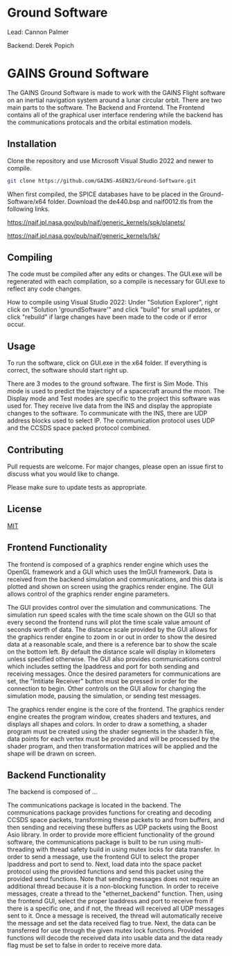 # Ground Software

Lead: Cannon Palmer

Backend: Derek Popich


# GAINS Ground Software

The GAINS Ground Software is made to work with the GAINS Flight software on an inertial navigation system around a lunar circular orbit. There are two main parts to the software. The Backend and Frontend. The Frontend contains all of the graphical user interface rendering while the backend has the communications protocals and the orbital estimation models. 

## Installation

Clone the repository and use Microsoft Visual Studio 2022 and newer to compile.

```bash
git clone https://github.com/GAINS-ASEN23/Ground-Software.git
```

When first compiled, the SPICE databases have to be placed in the Ground-Software/x64 folder. Download the de440.bsp and naif0012.tls from the following links.

https://naif.jpl.nasa.gov/pub/naif/generic_kernels/spk/planets/

https://naif.jpl.nasa.gov/pub/naif/generic_kernels/lsk/

## Compiling

The code must be compiled after any edits or changes. The GUI.exe will be regenerated with each compilation, so a compile is necessary for GUI.exe to reflect any code changes.

How to compile using Visual Studio 2022: Under "Solution Explorer", right click on "Solution 'groundSoftware'" and click "build" for small updates, or click "rebuild" if large changes have been made to the code or if error occur.

## Usage

To run the software, click on GUI.exe in the x64 folder. If everything is correct, the software should start right up. 


There are 3 modes to the ground software. The first is Sim Mode. This mode is used to predict the trajectory of a spacecraft around the moon. The Display mode and Test modes are specific to the project this software was used for. They receive live data from the INS and display the appropiate changes to the software. To communicate with the INS, there are UDP address blocks used to select IP. The communication protocol uses UDP and the CCSDS space packed protocol combined. 

## Contributing

Pull requests are welcome. For major changes, please open an issue first
to discuss what you would like to change.

Please make sure to update tests as appropriate.

## License

[MIT](https://choosealicense.com/licenses/mit/)

## Frontend Functionality

The frontend is composed of a graphics render engine which uses the OpenGL framework and a GUI which uses the ImGUI framework. Data is received from the backend simulation and communications, and this data is plotted and shown on screen using the graphics render engine. The GUI allows control of the graphics render engine parameters.

The GUI provides control over the simulation and communications. The simulation run speed scales with the time scale shown on the GUI so that every second the frontend runs will plot the time scale value amount of seconds worth of data. The distance scale provided by the GUI allows for the graphics render engine to zoom in or out in order to show the desired data at a reasonable scale, and there is a reference bar to show the scale on the bottom left. By default the distance scale will display in kilometers unless specified otherwise. The GUI also provides communications control which includes setting the Ipaddress and port for both sending and receiving messages. Once the desired parameters for communications are set, the "Intitiate Receiver" button must be pressed in order for the connection to begin. Other controls on the GUI allow for changing the simulation mode, pausing the simulation, or sending test messages.

The graphics render engine is the core of the frontend. The graphics render engine creates the program window, creates shaders and textures, and displays all shapes and colors. In order to draw a something, a shader program must be created using the shader segments in the shader.h file, data points for each vertex must be provided and will be processed by the shader program, and then transformation matrices will be applied and the shape will be drawn on screen.

## Backend Functionality

The backend is composed of ...

The communications package is located in the backend. The communications package provides functions for creating and decoding CCSDS space packets, transforming these packets to and from buffers, and then sending and receiving these buffers as UDP packets using the Boost Asio library. In order to provide more efficient functionality of the ground software, the communications package is built to be run using multi-threading with thread safety build in using mutex locks for data transfer.
In order to send a message, use the frontend GUI to select the proper Ipaddress and port to send to. Next, load data into the space packet protocol using the provided functions and send this packet using the provided send functions. Note that sending messages does not require an additional thread because it is a non-blocking function.
In order to receive messages, create a thread to the "ethernet_backend" function. Then, using the frontend GUI, select the proper Ipaddress and port to receive from if there is a specific one, and if not, the thread will received all UDP messages sent to it. Once a message is received, the thread will automatically receive the message and set the data received flag to true. Next, the data can be transferred for use through the given mutex lock functions. Provided functions will decode the received data into usable data and the data ready flag must be set to false in order to receive more data.
